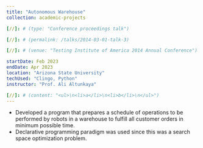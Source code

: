 ```yaml
---
title: "Autonomous Warehouse"
collection: academic-projects

[//]: # (type: "Conference proceedings talk")

[//]: # (permalink: /talks/2014-03-01-talk-3)

[//]: # (venue: "Testing Institute of America 2014 Annual Conference")

startDate: Feb 2023
endDate: Apr 2023
location: "Arizona State University"
techUsed: "Clingo, Python"
instructor: "Prof. Ali Altunkaya"

[//]: # (content: "<ul>\n<li>a</li>\n<li>b</li>\n</ul>")
---
```


<ul>
    <li>Developed a program that prepares a schedule of operations to be performed by robots in a warehouse to fulfill all customer orders in minimum possible time.</li>
    <li>Declarative programming paradigm was used since this was a search space optimization problem.</li>
</ul>